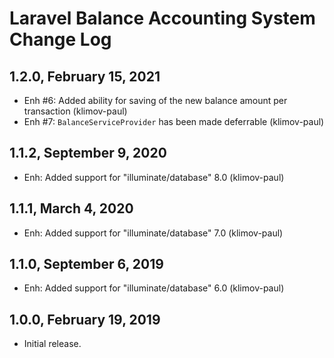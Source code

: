 Laravel Balance Accounting System Change Log
============================================

1.2.0, February 15, 2021
------------------------

- Enh #6: Added ability for saving of the new balance amount per transaction (klimov-paul)
- Enh #7: `BalanceServiceProvider` has been made deferrable (klimov-paul)


1.1.2, September 9, 2020
------------------------

- Enh: Added support for "illuminate/database" 8.0 (klimov-paul)


1.1.1, March 4, 2020
--------------------

- Enh: Added support for "illuminate/database" 7.0 (klimov-paul)


1.1.0, September 6, 2019
------------------------

- Enh: Added support for "illuminate/database" 6.0 (klimov-paul)


1.0.0, February 19, 2019
------------------------

- Initial release.
